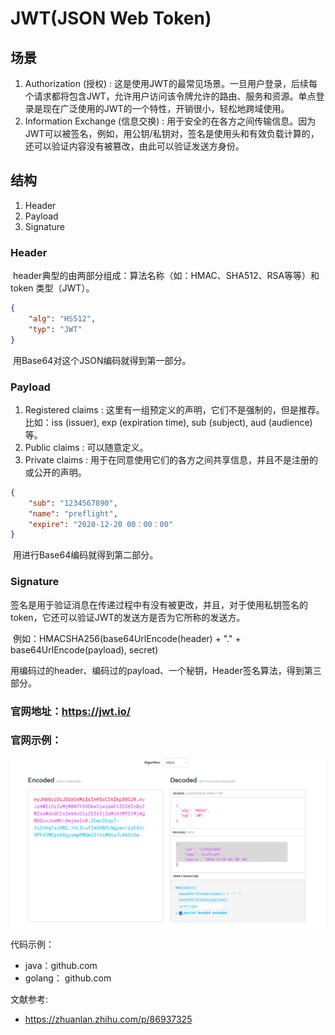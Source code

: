 # JWT(JSON Web Token)

## 场景

1. Authorization (授权) : 这是使用JWT的最常见场景。一旦用户登录，后续每个请求都将包含JWT，允许用户访问该令牌允许的路由、服务和资源。单点登录是现在广泛使用的JWT的一个特性，开销很小，轻松地跨域使用。
2. Information Exchange (信息交换) : 用于安全的在各方之间传输信息。因为JWT可以被签名，例如，用公钥/私钥对，签名是使用头和有效负载计算的，还可以验证内容没有被篡改，由此可以验证发送方身份。

## 结构

1. Header
2. Payload
3. Signature

### Header

​	header典型的由两部分组成：算法名称（如：HMAC、SHA512、RSA等等）和 token 类型（JWT）。

```json
{
    "alg": "HS512",
    "typ": "JWT"
}
```

​	用Base64对这个JSON编码就得到第一部分。

### Payload

1. Registered claims : 这里有一组预定义的声明，它们不是强制的，但是推荐。比如：iss (issuer), exp (expiration time), sub (subject), aud (audience)等。
2. Public claims : 可以随意定义。
3. Private claims : 用于在同意使用它们的各方之间共享信息，并且不是注册的或公开的声明。

```json
{
    "sub": "1234567890",
    "name": "preflight",
    "expire": "2020-12-20 00：00：00"
}
```

​	用进行Base64编码就得到第二部分。

### Signature

​	签名是用于验证消息在传递过程中有没有被更改，并且，对于使用私钥签名的token，它还可以验证JWT的发送方是否为它所称的发送方。

​	例如：HMACSHA256(base64UrlEncode(header) + "." + base64UrlEncode(payload), secret)

​	用编码过的header、编码过的payload、一个秘钥，Header签名算法，得到第三部分。

### 官网地址：https://jwt.io/

### 官网示例：

![image-1](..\resources\image\image-1.png)

代码示例：

- java：github.com
- golang： github.com

文献参考:

- https://zhuanlan.zhihu.com/p/86937325
